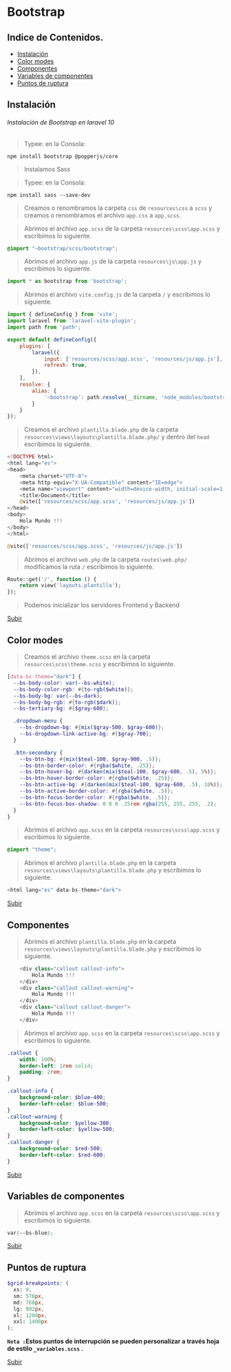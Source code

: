 # Bootstrap
<a name="top"></a>

## Indice de Contenidos.

- [Instalación](#item1)
- [Color modes](#item2)
- [Componentes](#item3)
- [Variables de componentes](#item4)
- [Puntos de ruptura](#item5)

<a name="item1"></a>

## Instalación

###### Instalación de Bootstrap en laravel 10

>Typee: en la Consola:
```console
npm install bootstrap @popperjs/core
```
> Instalamos Sass

>Typee: en la Consola:
```console
npm install sass --save-dev
```

>Creamos o renombramos la carpeta `css` de `resources\css` a `scss` y creamos o renombramos el archivo `app.css` a `app.scss`.

>Abrimos el archivo `app.scss` de la carpeta `resources\scss\app.scss` y escribimos lo siguiente.

```scss
@import "~bootstrap/scss/bootstrap";
```

>Abrimos el archivo `app.js` de la carpeta `resources\js\app.js` y escribimos lo siguiente.

```js
import * as bootstrap from 'bootstrap';
```

>Abrimos el archivo `vite.config.js` de la carpeta `/` y escribimos lo siguiente.

```js
import { defineConfig } from 'vite';
import laravel from 'laravel-vite-plugin';
import path from 'path';

export default defineConfig({
    plugins: [
        laravel({
            input: ['resources/scss/app.scss', 'resources/js/app.js'],
            refresh: true,
        }),
    ],
    resolve: {
        alias: {
            '~bootstrap': path.resolve(__dirname, 'node_modules/bootstrap')
        }
    }
});
```

>Creamos  el archivo `plantilla.blade.php` de la carpeta `resources\views\layouts\plantilla.blade.php/` y dentro del `head` escribimos lo siguiente.

```php
<!DOCTYPE html>
<html lang="es">
<head>
    <meta charset="UTF-8">
    <meta http-equiv="X-UA-Compatible" content="IE=edge">
    <meta name="viewport" content="width=device-width, initial-scale=1.0">
    <title>Document</title>
    @vite(['resources/scss/app.scss', 'resources/js/app.js'])
</head>
<body>
    Hola Mundo !!!
</body>
</html>
```

```php
@vite(['resources/scss/app.scss', 'resources/js/app.js'])
```

>Abrimos el archivo `web.php` de la carpeta `routes\web.php/` modificamos la ruta `/` escribimos lo siguiente.

```php
Route::get('/', function () {
    return view('layouts.plantilla');
});
```

>Podemos inicializar los servidores Frontend y Backend

[Subir](#top)

<a name="item2"></a>

## Color modes

>Creamos el archivo `theme.scss` en la carpeta `resources\scss\theme.scss` y escribimos lo siguiente.

```scss
[data-bs-theme="dark"] {
  --bs-body-color: var(--bs-white);
  --bs-body-color-rgb: #{to-rgb($white)};
  --bs-body-bg: var(--bs-dark);
  --bs-body-bg-rgb: #{to-rgb($dark)};
  --bs-tertiary-bg: #{$gray-600};

  .dropdown-menu {
    --bs-dropdown-bg: #{mix($gray-500, $gray-600)};
    --bs-dropdown-link-active-bg: #{$gray-700};
  }

  .btn-secondary {
    --bs-btn-bg: #{mix($teal-100, $gray-900, .5)};
    --bs-btn-border-color: #{rgba($white, .25)};
    --bs-btn-hover-bg: #{darken(mix($teal-100, $gray-600, .5), 5%)};
    --bs-btn-hover-border-color: #{rgba($white, .25)};
    --bs-btn-active-bg: #{darken(mix($teal-100, $gray-600, .5), 10%)};
    --bs-btn-active-border-color: #{rgba($white, .5)};
    --bs-btn-focus-border-color: #{rgba($white, .5)};
    --bs-btn-focus-box-shadow: 0 0 0 .25rem rgba(255, 255, 255, .2);
  }
}
```

>Abrimos el archivo `app.scss` en la carpeta `resources\scss\app.scss` y escribimos lo siguiente.

```scss
@import "theme";
```

>Abrimos el archivo `plantilla.blade.php` en la carpeta `resources\views\layouts\plantilla.blade.php` y escribimos lo siguiente.

```php
<html lang="es" data-bs-theme="dark">
```

[Subir](#top)


<a name="item3"></a>

## Componentes

>Abrimos el archivo `plantilla.blade.php` en la carpeta `resources\views\layouts\plantilla.blade.php` y escribimos lo siguiente.

```php
    <div class="callout callout-info">
        Hola Mundo !!!
    </div>
    <div class="callout callout-warning">
        Hola Mundo !!!
    </div>
    <div class="callout callout-danger">
        Hola Mundo !!!
    </div>
```

>Abrimos el archivo `app.scss` en la carpeta `resources\scss\app.scss` y escribimos lo siguiente.

```scss
.callout {
    width: 100%;
    border-left: 1rem solid;
    padding: 2rem;
}

.callout-info {
    background-color: $blue-400;
    border-left-color: $blue-500;
}
.callout-warning {
    background-color: $yellow-300;
    border-left-color: $yellow-500;
}
.callout-danger {
    background-color: $red-500;
    border-left-color: $red-600;
}
```

[Subir](#top)

<a name="item4"></a>

## Variables de componentes

>Abrimos el archivo `app.scss` en la carpeta `resources\scss\app.scss` y escribimos lo siguiente.

```scss
var(--bs-blue);
```

[Subir](#top)

<a name="item5"></a>

## Puntos de ruptura

```scss
$grid-breakpoints: (
  xs: 0,
  sm: 576px,
  md: 768px,
  lg: 992px,
  xl: 1200px,
  xxl: 1400px
);
```
**`Nota :`Estos puntos de interrupción se pueden personalizar a través hoja de estilo `_variables.scss` .**

[Subir](#top)

